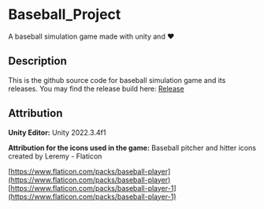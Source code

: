 # Baseball_Project

A baseball simulation game made with unity and ❤️
 
## Description

This is the github source code for baseball simulation game and its releases.
You may find the release build here: [Release](https://github.com/PatrickLin0929/Baseball_Project/releases)

## Attribution

**Unity Editor:** 
Unity 2022.3.4f1

**Attribution for the icons used in the game:**
Baseball pitcher and hitter icons created by Leremy - Flaticon

[https://www.flaticon.com/packs/baseball-player](https://www.flaticon.com/packs/baseball-player)  
[https://www.flaticon.com/packs/baseball-player-1](https://www.flaticon.com/packs/baseball-player-1)
